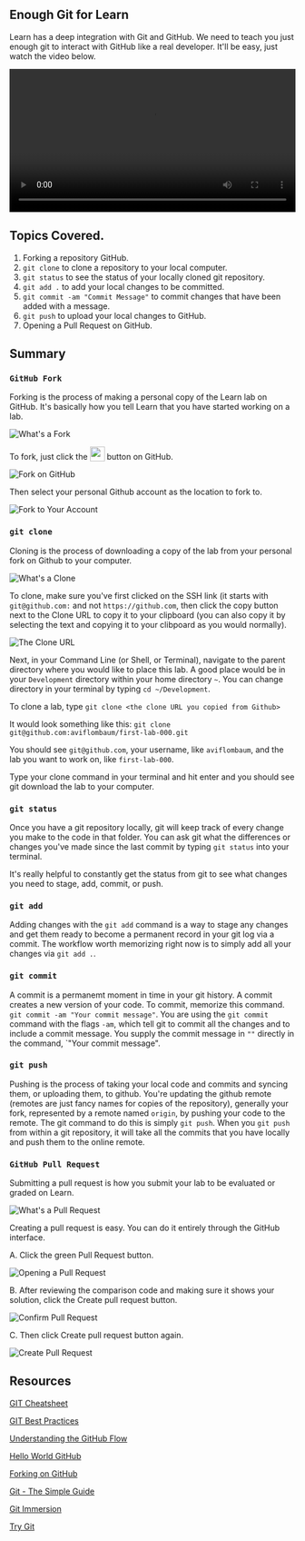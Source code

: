 ## Enough Git for Learn

Learn has a deep integration with Git and GitHub. We need to teach you just enough git to interact with GitHub like a real developer. It'll be easy, just watch the video below.

<video controls="" width="100%">
  <source src="http://learn-co-videos.s3.amazonaws.com/learn-co-orientation/enough-git-for-learn.mp4" type="video/mp4"><br>
    The video accompanying this lab is best enjoyed on Learn.co<br>
</video>

## Topics Covered.

1. Forking a repository GitHub.
2. `git clone` to clone a repository to your local computer.
3. `git status` to see the status of your locally cloned git repository.
4. `git add .` to add your local changes to be committed.
5. `git commit -am "Commit Message"` to commit changes that have been added with a message.
6. `git push` to upload your local changes to GitHub.
7. Opening a Pull Request on GitHub.

## Summary

### `GitHub Fork`

Forking is the process of making a personal copy of the Learn lab on GitHub. It's basically how you tell Learn that you have started working on a lab.

![What's a Fork](http://ironboard-curriculum-content.s3.amazonaws.com/front-end/lab-assets/git-workflow-1.png)

To fork, just click the <img src="https://dl.dropboxusercontent.com/s/1fy8e0132r4f0pv/2015-05-06%20at%2011.38%20AM.png" style="display: inline; height: 26px; vertical-align: bottom"> button on GitHub.

![Fork on GitHub](http://ironboard-curriculum-content.s3.amazonaws.com/front-end/lab-assets/ironboard-labs-step-1.jpg)

Then select your personal Github account as the location to fork to.

![Fork to Your Account](http://ironboard-curriculum-content.s3.amazonaws.com/front-end/lab-assets/ironboard-labs-step-1b.jpg)

### `git clone`

Cloning is the process of downloading a copy of the lab from your personal fork on Github to your computer.

![What's a Clone](http://ironboard-curriculum-content.s3.amazonaws.com/front-end/lab-assets/git-workflow-2.png)

To clone, make sure you've first clicked on the SSH link (it starts with `git@github.com:` and not `https://github.com`, then click the  copy button next to the Clone URL to copy it to your clipboard (you can also copy it by selecting the text and copying it to your clibpoard as you would normally).

![The Clone URL](http://ironboard-curriculum-content.s3.amazonaws.com/front-end/lab-assets/ironboard-labs-step-2.jpg)

Next, in your Command Line (or Shell, or Terminal), navigate to the parent directory where you would like to place this lab. A good place would be in your `Development` directory within your home directory `~`. You can change directory in your terminal by typing `cd ~/Development`.

To clone a lab, type `git clone <the clone URL you copied from Github>`

It would look something like this: `git clone git@github.com:aviflombaum/first-lab-000.git`

You should see `git@github.com`, your username, like `aviflombaum`, and the lab you want to work on, like `first-lab-000`.

Type your clone command in your terminal and hit enter and you should see git download the lab to your computer.

### `git status`

Once you have a git repository locally, git will keep track of every change you make to the code in that folder. You can ask git what the differences or changes you've made since the last commit by typing `git status` into your terminal.

It's really helpful to constantly get the status from git to see what changes you need to stage, add, commit, or push.

### `git add`

Adding changes with the `git add` command is a way to stage any changes and get them ready to become a permanent record in your git log via a commit. The workflow worth memorizing right now is to simply add all your changes via `git add .`.

### `git commit`

A commit is a permanemt moment in time in your git history. A commit creates a new version of your code. To commit, memorize this command. `git commit -am "Your commit message"`. You are using the `git commit` command with the flags `-am`, which tell git to commit all the changes and to include a commit message. You supply the commit message in `""` directly in the command, `"Your commit message".

### `git push`

Pushing is the process of taking your local code and commits and syncing them, or uploading them, to github. You're updating the github remote (remotes are just fancy names for copies of the repository), generally your fork, represented by a remote named `origin`, by pushing your code to the remote. The git command to do this is simply `git push`. When you `git push` from within a git repository, it will take all the commits that you have locally and push them to the online remote.

### `GitHub Pull Request`

Submitting a pull request is how you submit your lab to be evaluated or graded on Learn.

![What's a Pull Request](http://ironboard-curriculum-content.s3.amazonaws.com/front-end/lab-assets/git-workflow-5.png)

Creating a pull request is easy. You can do it entirely through the GitHub interface.

A. Click the green Pull Request button.

![Opening a Pull Request](http://ironboard-curriculum-content.s3.amazonaws.com/front-end/lab-assets/ironboard-labs-step-0b.jpg)

B. After reviewing the comparison code and making sure it shows your solution, click the Create pull request button.

![Confirm Pull Request](http://ironboard-curriculum-content.s3.amazonaws.com/front-end/lab-assets/ironboard-labs-step-4e.jpg)

C. Then click Create pull request button again.

![Create Pull Request](http://ironboard-curriculum-content.s3.amazonaws.com/front-end/lab-assets/ironboard-labs-step-4f.jpg)

## Resources

[GIT Cheatsheet](http://www.git-tower.com/blog/content/posts/54-git-cheat-sheet/git-cheat-sheet-large01.png)

[GIT Best Practices](http://www.git-tower.com/blog/content/posts/54-git-cheat-sheet/git-cheat-sheet-large02.png)

[Understanding the GitHub Flow](https://guides.github.com/introduction/flow)

[Hello World GitHub](https://guides.github.com/activities/hello-world)

[Forking on GitHub](https://guides.github.com/activities/forking)

[Git - The Simple Guide](http://rogerdudler.github.io/git-guide/)

[Git Immersion](http://gitimmersion.com/)

[Try Git](http://try.github.com/)